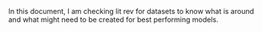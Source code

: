 In this document, I am checking lit rev for datasets to know what is around and what might need to be created for best performing models.